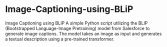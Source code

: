 # Image-Captioning-using-BLiP
Image Captioning using BLIP A simple Python script utilizing the BLIP (Bootstrapped Language-Image Pretraining) model from Salesforce to generate image captions. The model takes an image as input and generates a textual description using a pre-trained transformer.

